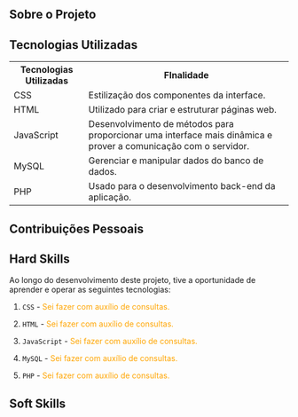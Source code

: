## **Sobre o Projeto**

## **Tecnologias Utilizadas**

<table>
    <tr>
        <th>Tecnologias Utilizadas</th>
        <th>FInalidade</th>
    </tr>
    <tr>
        <td>CSS</td>
        <td align="justify">Estilização dos componentes da interface.</td>
    </tr>
    <tr>
        <td>HTML</td>
        <td align="left">Utilizado para criar e estruturar páginas web.</td>
    </tr>
    <tr>
        <td>JavaScript</td>
        <td align="left">Desenvolvimento de métodos para proporcionar uma interface mais dinâmica e prover a comunicação com o servidor.</td>
    </tr>
    <tr>
        <td>MySQL</td>
        <td align="left">Gerenciar e manipular dados do banco de dados.</td>
    </tr>
    <tr>
        <td>PHP</td>
        <td align="left">Usado para o desenvolvimento back-end da aplicação.</td>

</table>

## **Contribuições Pessoais**

## **Hard Skills**

Ao longo do desenvolvimento deste projeto, tive a oportunidade de aprender e operar as seguintes tecnologias:

1.  `CSS` - <font color="orange"> Sei fazer com auxílio de consultas. </font>

2.  `HTML` - <font color="orange"> Sei fazer com auxílio de consultas. </font>
3.  `JavaScript` - <font color="orange"> Sei fazer com auxílio de consultas. </font>
4.  `MySQL` - <font color="orange"> Sei fazer com auxílio de consultas. </font>
5.  `PHP` - <font color="orange"> Sei fazer com auxílio de consultas. </font>

## **Soft Skills**

